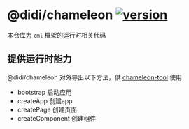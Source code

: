 # @didi/chameleon [![version](https://img.shields.io/npm/v/chameleon-tool.svg?style=flat)](https://www.npmjs.com/package/@didi/chameleon)
本仓库为 `cml` 框架的运行时相关代码

## 提供运行时能力

@didi/chameleon 对外导出以下方法，供 [chameleon-tool](https://github.com/didi/chameleon/tree/master/packages/chameleon-tool) 使用
- bootstrap       启动应用
- createApp       创建app
- createPage      创建页面
- createComponent 创建组件

